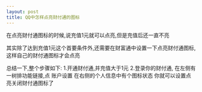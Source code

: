 ```yaml
---
layout: post
title: QQ中怎样点亮财付通的图标
---
```


在点亮财付通图标的时候,说充值1元就可以点亮,但是充值后还一直不亮

其实除了达到充值1元这个首要条件外,还需要在财富通中设置一下点亮财付通图标,这样自己的财付通图标才会点亮

总结一下,整个步骤如下:
1.开通财付通,并充值大于1元
2.登录你的财付通, 在左侧有一树排功能链接,点 账户设置
在右侧的个人信息中有个图标状态  你就可以设置点亮关闭财付通图标了





